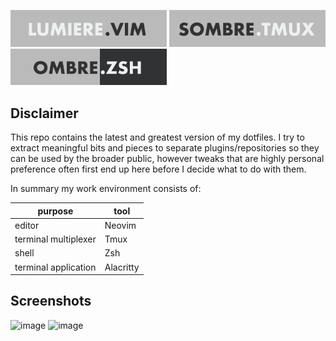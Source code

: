 [<img src="https://raw.githubusercontent.com/alexanderjeurissen/lumiere.vim/master/assets/lumiere_logo.png" width=250 />](https://github.com/alexanderjeurissen/lumiere.vim)
[<img src="https://raw.githubusercontent.com/alexanderjeurissen/sombre.tmux/master/assets/sombre_logo.png" width=250 />](https://github.com/alexanderjeurissen/sombre.tmux)
[<img src="https://raw.githubusercontent.com/alexanderjeurissen/ombre.zsh/main/assets/ombre_logo.png" width=250 />](https://github.com/alexanderjeurissen/ombre.zsh)

## Disclaimer

This repo contains the latest and greatest version of my dotfiles.
I try to extract meaningful bits and pieces to separate plugins/repositories so they can be used by the broader public, however tweaks that are highly personal preference often first end up here before I decide what to do with them.

In summary my work environment consists of:

| purpose | tool |
|---------|------|
| editor | Neovim |
| terminal multiplexer | Tmux |
| shell | Zsh |
| terminal application | Alacritty |

## Screenshots

![image](https://raw.githubusercontent.com/alexanderjeurissen/dotfiles/_assets/screenshots/solar8_light.png)
![image](https://raw.githubusercontent.com/alexanderjeurissen/dotfiles/_assets/screenshots/solar8_dark.png)
